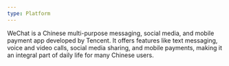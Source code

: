 ```yaml
---
type: Platform
---
```


WeChat is a Chinese multi-purpose messaging, social media, and mobile payment app developed by Tencent. It offers features like text messaging, voice and video calls, social media sharing, and mobile payments, making it an integral part of daily life for many Chinese users.